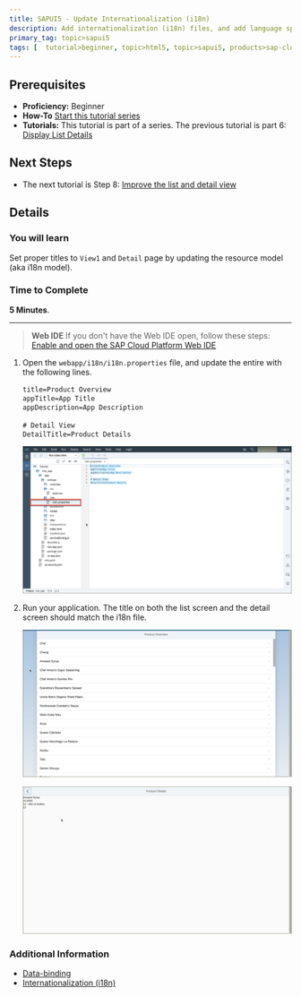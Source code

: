 ```yaml
---
title: SAPUI5 - Update Internationalization (i18n)
description: Add internationalization (i18n) files, and add language specific text
primary_tag: topic>sapui5
tags: [  tutorial>beginner, topic>html5, topic>sapui5, products>sap-cloud-platform ]
---
```

## Prerequisites  
- **Proficiency:** Beginner
- **How-To** [Start this tutorial series](https://developers.sap.com/tutorials/sapui5-webide-open-webide.html)
- **Tutorials:** This tutorial is part of a series.  The previous tutorial is part 6: [Display List Details](https://developers.sap.com/tutorials/sapui5-webide-display-list-details.html)

## Next Steps
 - The next tutorial is Step 8: [Improve the list and detail view](https://developers.sap.com/tutorials/sapui5-webide-upgrade-detail-view.html)

## Details
### You will learn  
Set proper titles to `View1` and `Detail` page by updating the resource model (aka i18n model).  

### Time to Complete
**5 Minutes**.

---
>  **Web IDE** If you don't have the Web IDE open, follow these steps: [Enable and open the SAP Cloud Platform Web IDE](https://developers.sap.com/tutorials/sapui5-webide-open-webide.html)


1.  Open the `webapp/i18n/i18n.properties` file, and update the entire with the following lines.

    ```
    title=Product Overview
    appTitle=App Title
    appDescription=App Description

    # Detail View
    DetailTitle=Product Details
    ```

	 ![Update the i18n properties file](1.png)

2.  Run your application.  The title on both the list screen and the detail screen should match the i18n file.

	 ![Update the i18n properties file](2a.png)

	 ![Update the i18n properties file](2b.png)



### Additional Information
- [Data-binding](http://help.sap.de/saphelp_uiaddon10/helpdata/en/91/f0f3cd6f4d1014b6dd926db0e91070/content.htm)
- [Internationalization (i18n)](https://sapui5.netweaver.ondemand.com/sdk/#docs/guide/91f217c46f4d1014b6dd926db0e91070.html)
